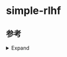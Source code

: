 # simple-rlhf

## 参考

<details><summary> Expand </summary><p>

[1] [ChatGPT 背后的“功臣”——RLHF 技术详解](https://huggingface.co/blog/zh/rlhf)

[2] [ChatGPT技术解析系列之：训练框架InstructGPT](https://zhuanlan.zhihu.com/p/605516116)

[3] [DeepSpeed-Chat arxiv](https://arxiv.org/abs/2308.01320)

[4] [DeepSpeed-Chat pdf](https://arxiv.org/pdf/2308.01320.pdf)

[5] [DeepSpeed Chat: 一键式RLHF训练，让你的类ChatGPT千亿大模型提速省钱15倍](https://github.com/microsoft/DeepSpeed/blob/master/blogs/deepspeed-chat/chinese/README.md)

[6] [相对熵](https://baike.baidu.com/item/%E7%9B%B8%E5%AF%B9%E7%86%B5/4233536)

[7] [KL散度和交叉熵的对比介绍](https://baijiahao.baidu.com/s?id=1763841223452070719)

[8] [sunzeyeah/RLHF](https://github.com/sunzeyeah/RLHF)

[9] [DeepSpeed Chat: Easy, Fast and Affordable RLHF Training of ChatGPT-like Models at All Scales](https://github.com/microsoft/DeepSpeed/tree/master/blogs/deepspeed-chat)

[10] [microsoft/DeepSpeedExamples](https://github.com/microsoft/DeepSpeedExamples)

[11] [🐕DeepSpeed-Chat: Easy, Fast and Affordable RLHF Training of ChatGPT-like Models at All Scales🐕](https://github.com/microsoft/DeepSpeedExamples/tree/master/applications/DeepSpeed-Chat)

[12] [argparse.html#nargs](https://docs.python.org/zh-cn/3/library/argparse.html#nargs)

[13] [timedelta 类对象](https://docs.python.org/zh-cn/3/library/datetime.html#datetime.timedelta)

[14] [subprocess.Popen](https://docs.python.org/zh-cn/3/library/subprocess.html#subprocess.Popen)

[15] [Popen.wait](https://docs.python.org/zh-cn/3/library/subprocess.html#subprocess.Popen.wait)

[16] [Shell脚本](https://blog.csdn.net/weixin_44689630/article/details/120615238)

[17] [shell脚本语言(超全超详细)](https://blog.csdn.net/weixin_43288201/article/details/105643692)

[18] [www.deepspeed.ai/getting-started/](https://www.deepspeed.ai/getting-started/)

[19] [deepspeed.add_config_arguments](https://deepspeed.readthedocs.io/en/latest/initialize.html#deepspeed.add_config_arguments)

[20] [argparse.html#required](https://docs.python.org/zh-cn/3/library/argparse.html#required)

[21] [pytorch.org/tutorials/beginner/basics/quickstart_tutorial.html](https://pytorch.org/tutorials/beginner/basics/quickstart_tutorial.html)

[22] [os.pardir](https://docs.python.org/zh-cn/3/library/os.html#os.pardir)

[23] [enable_input_require_grads](https://github.com/huggingface/transformers/blob/v4.31.0/src/transformers/modeling_utils.py#L1197)

[24] [torch.nn.functional.linear](https://pytorch.org/docs/stable/generated/torch.nn.functional.linear.html#torch.nn.functional.linear)

[25] [quicktour#autotokenizer](https://huggingface.co/docs/transformers/quicktour#autotokenizer)

[26] [numpy.save](https://numpy.org/doc/stable/reference/generated/numpy.save.html#numpy.save)

[27] [torch.utils.data.Subset](https://pytorch.org/docs/stable/data.html#torch.utils.data.Subset)

[28] [torch.distributed.all_reduce](https://pytorch.org/docs/stable/distributed.html?highlight=torch+distributed+all_reduce#torch.distributed.all_reduce)

[29] [NLP 之 Perplexity困惑度](https://blog.csdn.net/hxxjxw/article/details/113901476)

[30] [困惑度(perplexity)的基本概念及多种模型下的计算（N-gram, 主题模型, 神经网络）](https://zhuanlan.zhihu.com/p/114432097)

[31] [gradient_checkpointing_enable](https://huggingface.co/docs/transformers/v4.31.0/en/main_classes/model#transformers.PreTrainedModel.gradient_checkpointing_enable)

[32] [Causal language modeling](https://huggingface.co/docs/transformers/tasks/language_modeling)

[33] [deepspeed.ops.adam.DeepSpeedCPUAdam](https://deepspeed.readthedocs.io/en/latest/optimizers.html#deepspeed.ops.adam.DeepSpeedCPUAdam)

</p></details>